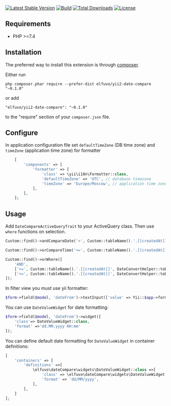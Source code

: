 [![Latest Stable Version](https://img.shields.io/github/v/release/elfuvo/yii2-date-compare.svg)](https://packagist.org/packages/elfuvo/yii2-date-compare)
[![Build](https://img.shields.io/github/workflow/status/elfuvo/yii2-date-compare/Build.svg)](https://github.com/elfuvo/yii2-date-compare)
[![Total Downloads](https://img.shields.io/github/downloads/elfuvo/yii2-date-compare/total.svg)](https://packagist.org/packages/elfuvo/yii2-date-compare)
[![License](https://img.shields.io/github/license/elfuvo/yii2-date-compare.svg)](https://github.com/elfuvo/yii2-date-compare/blob/master/LICENSE)

Requirements
------------

* PHP >=7.4

Installation
------------

The preferred way to install this extension is through [composer](http://getcomposer.org/download/).

Either run

```
php composer.phar require --prefer-dist elfuvo/yii2-date-compare "~0.1.0"
```

or add

```
"elfuvo/yii2-date-compare": "~0.1.0"
```

to the "require" section of your `composer.json` file.

Configure
---------

In application configuration file set `defaultTimeZone` (DB time zone) and `timeZone` (application time zone) for
formatter

```php
    [
        'components' => [
            'formatter' => [
                'class' => \yii\i18n\Formatter::class,
                'defaultTimeZone' => 'UTC', // database timezone
                'timeZone' => 'Europe/Moscow', // application time zone
            ],
        ],
    ];
```

Usage
---------

Add `DateCompareActiveQueryTrait` to your ActiveQuery class. Then use `where` functions on selection.

```php
Custom::find()->andCompareDate('>', Custom::tableName().'.[[createdAt]]', $model->dateFrom);

Custom::find()->orCompareTime('<=', Custom::tableName().'.[[createdAt]]', $model->dateTimeFrom);

Custom::find()->orWhere([
    'AND',
    ['>=', Custom::tableName().'.[[createdAt]]', DateConvertHelper::toDefaultTime($model->dateTimeFrom)],
    ['<=', Custom::tableName().'.[[createdAt]]', DateConvertHelper::toDefaultTime($model->dateTimeTo)],
]);


```

In filter view you must use yii formatter:

```php
$form->field($model, 'dateFrom')->textInput(['value' => Yii::$app->formatter->asDate($model->dateFrom, 'dd.MM.yyyy')]);
```

You can use `DateValueWidget` for date formatting:

```php
$form->field($model, 'dateFrom')->widget([
    'class'=> DateValueWidget::class,
    'format' =>'dd.MM.yyyy HH:mm'
]);
```

You can define default date formatting for `DateValueWidget` in container definitions:

```php
[
    'containers' => [
        'definitions' =>[
            \elfuvo\dateCompare\widgets\DateValueWidget::class =>[
                'class' => \elfuvo\dateCompare\widgets\DateValueWidget::class,
                'format' => 'dd/MM/yyyy',
            ],
        ],  
    ]
];
```
